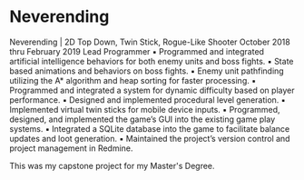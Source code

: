 # Neverending
Neverending | 2D Top Down, Twin Stick, Rogue-Like Shooter
October 2018 thru February 2019
Lead Programmer
    ▪ Programmed and integrated artificial intelligence behaviors for both enemy units and boss fights.
        ▪ State based animations and behaviors on boss fights.
        ▪ Enemy unit pathfinding utilizing the A* algorithm and heap sorting for faster processing.
    ▪ Programmed and integrated a system for dynamic difficulty based on player performance.
    ▪ Designed and implemented procedural level generation.
    ▪ Implemented virtual twin sticks for mobile device inputs.
    ▪ Programmed, designed, and implemented the game’s GUI into the existing game play systems.
    ▪ Integrated a SQLite database into the game to facilitate balance updates and loot generation.
    ▪ Maintained the project’s version control and project management in Redmine.


This was my capstone project for my Master's Degree.